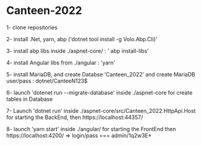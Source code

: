 # Canteen-2022

1- clone repositories

2- install .Net, yarn, abp ('dotnet tool install -g Volo.Abp.Cli)' 

3- install abp libs inside ./aspnet-core/ : ' abp install-libs'

4- install Angular libs from ./angular : 'yarn'

5- install MariaDB, and create Databse 'Canteen_2022' and create MariaDB user/pass : dotnet/CanteeN123$

6- launch 'dotenet run --migrate-database' inside ./aspnet-core for create tables in Database 

7- Launch 'dotnet run' inside ./aspnet-core/src/Canteen_2022.HttpApi.Host for starting the BackEnd, then https://localhost:44357/

8- launch 'yarn start' inside ./angular/ for starting the FrontEnd then https://localhost:4200/ => login/pass === admin/1q2w3E*

